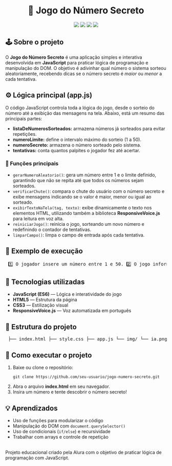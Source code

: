 <h1 align="center">🎯 Jogo do Número Secreto</h1> <p align="center"> <img src="https://img.shields.io/badge/Status-Concluído-brightgreen?style=for-the-badge"/> <img src="https://img.shields.io/badge/JavaScript-ES6-yellow?style=for-the-badge"/> <img src="https://img.shields.io/badge/HTML-5-orange?style=for-the-badge"/> <img src="https://img.shields.io/badge/CSS-3-blue?style=for-the-badge"/> </p> <h2>🕹️ Sobre o projeto</h2> <p> O <strong>Jogo do Número Secreto</strong> é uma aplicação simples e interativa desenvolvida em <strong>JavaScript</strong> para praticar lógica de programação e manipulação do DOM. O objetivo é adivinhar qual número o sistema sorteou aleatoriamente, recebendo dicas se o número secreto é <em>maior</em> ou <em>menor</em> a cada tentativa. </p> <h2>⚙️ Lógica principal (app.js)</h2> <p> O código JavaScript controla toda a lógica do jogo, desde o sorteio do número até a exibição das mensagens na tela. Abaixo, está um resumo das principais partes: </p> <ul> <li><strong>listaDeNumerosSorteados:</strong> armazena números já sorteados para evitar repetições.</li> <li><strong>numeroLimite:</strong> define o intervalo máximo do sorteio (1 a 50).</li> <li><strong>numeroSecreto:</strong> armazena o número sorteado pelo sistema.</li> <li><strong>tentativas:</strong> conta quantos palpites o jogador fez até acertar.</li> </ul> <h3>🔧 Funções principais</h3> <ul> <li><code>gerarNumeroAleatorio()</code>: gera um número entre 1 e o limite definido, garantindo que não se repita até que todos os números sejam sorteados.</li> <li><code>verificarChute()</code>: compara o chute do usuário com o número secreto e exibe mensagens indicando se o valor é maior, menor ou igual ao sorteado.</li> <li><code>exibirTextoNaTela(tag, texto)</code>: exibe dinamicamente o texto nos elementos HTML, utilizando também a biblioteca <strong>ResponsiveVoice.js</strong> para leitura em voz alta.</li> <li><code>reiniciarJogo()</code>: reinicia o jogo, sorteando um novo número e redefinindo o contador de tentativas.</li> <li><code>limparCampo()</code>: limpa o campo de entrada após cada tentativa.</li> </ul> <h2>💬 Exemplo de execução</h2> <pre> 1️⃣ O jogador insere um número entre 1 e 50. 2️⃣ O jogo informa se o número secreto é maior ou menor. 3️⃣ Quando o jogador acerta, uma mensagem de vitória é exibida com o total de tentativas. 4️⃣ O botão "Novo jogo" é habilitado para recomeçar a partida. </pre> <h2>🧠 Tecnologias utilizadas</h2> <ul> <li><strong>JavaScript (ES6)</strong> — Lógica e interatividade do jogo</li> <li><strong>HTML5</strong> — Estrutura da página</li> <li><strong>CSS3</strong> — Estilização visual</li> <li><strong>ResponsiveVoice.js</strong> — Voz automatizada em português</li> </ul> <h2>📂 Estrutura do projeto</h2> <pre> ├── index.html ├── style.css ├── app.js └── img/ └── ia.png </pre> <h2>🚀 Como executar o projeto</h2> <ol> <li>Baixe ou clone o repositório:</li> <pre><code>git clone https://github.com/seu-usuario/jogo-numero-secreto.git</code></pre> <li>Abra o arquivo <strong>index.html</strong> em seu navegador.</li> <li>Insira um número e tente descobrir o número secreto!</li> </ol> <h2>💡 Aprendizados</h2> <ul> <li>Uso de funções para modularizar o código</li> <li>Manipulação do DOM com <code>document.querySelector()</code></li> <li>Uso de condicionais (<code>if/else</code>) e recursividade</li> <li>Trabalhar com arrays e controle de repetição</li> </ul> <br> Projeto educacional criado pela Alura com o objetivo de praticar lógica de programação com JavaScript. </p> 
